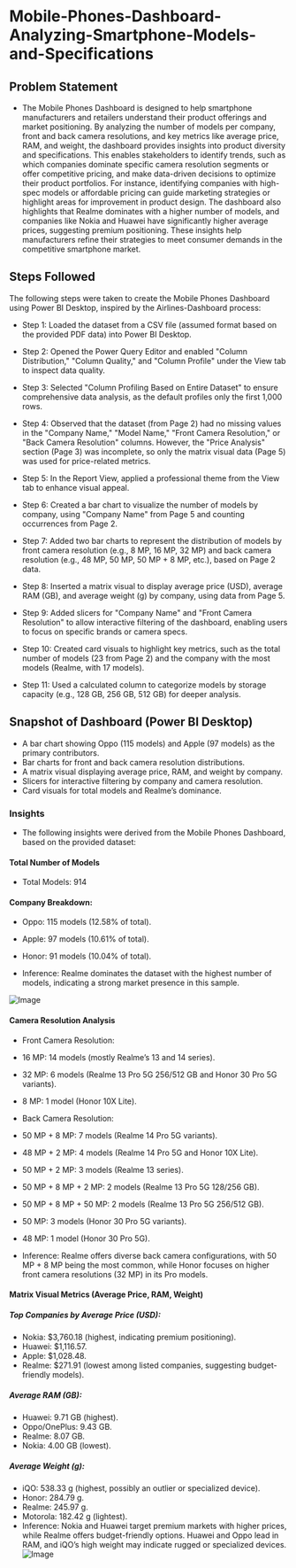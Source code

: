 # Mobile-Phones-Dashboard-Analyzing-Smartphone-Models-and-Specifications

## Problem Statement
- The Mobile Phones Dashboard is designed to help smartphone manufacturers and retailers understand their product offerings and market positioning. By analyzing the number of models per company, front and back camera resolutions, and key metrics like average price, RAM, and weight, the dashboard provides insights into product diversity and specifications. This enables stakeholders to identify trends, such as which companies dominate specific camera resolution segments or offer competitive pricing, and make data-driven decisions to optimize their product portfolios. For instance, identifying companies with high-spec models or affordable pricing can guide marketing strategies or highlight areas for improvement in product design.
The dashboard also highlights that Realme dominates with a higher number of models, and companies like Nokia and Huawei have significantly higher average prices, suggesting premium positioning. These insights help manufacturers refine their strategies to meet consumer demands in the competitive smartphone market.

## Steps Followed
The following steps were taken to create the Mobile Phones Dashboard using Power BI Desktop, inspired by the Airlines-Dashboard process:

- Step 1: Loaded the dataset from a CSV file (assumed format based on the provided PDF data) into Power BI Desktop.

- Step 2: Opened the Power Query Editor and enabled "Column Distribution," "Column Quality," and "Column Profile" under the View tab to inspect data quality.

- Step 3: Selected "Column Profiling Based on Entire Dataset" to ensure comprehensive data analysis, as the default profiles only the first 1,000 rows.

- Step 4: Observed that the dataset (from Page 2) had no missing values in the "Company Name," "Model Name," "Front Camera Resolution," or "Back Camera Resolution" columns. However, the "Price Analysis" section (Page 3) was incomplete, so only the matrix visual data (Page 5) was used for price-related metrics.

- Step 5: In the Report View, applied a professional theme from the View tab to enhance visual appeal.

- Step 6: Created a bar chart to visualize the number of models by company, using "Company Name" from Page 5 and counting occurrences from Page 2.

- Step 7: Added two bar charts to represent the distribution of models by front camera resolution (e.g., 8 MP, 16 MP, 32 MP) and back camera resolution (e.g., 48 MP, 50 MP, 50 MP + 8 MP, etc.), based on Page 2 data.

- Step 8: Inserted a matrix visual to display average price (USD), average RAM (GB), and average weight (g) by company, using data from Page 5.

- Step 9: Added slicers for "Company Name" and "Front Camera Resolution" to allow interactive filtering of the dashboard, enabling users to focus on specific brands or camera specs.

- Step 10: Created card visuals to highlight key metrics, such as the total number of models (23 from Page 2) and the company with the most models (Realme, with 17 models).

- Step 11: Used a calculated column to categorize models by storage capacity (e.g., 128 GB, 256 GB, 512 GB) for deeper analysis.

## Snapshot of Dashboard (Power BI Desktop)
- A bar chart showing Oppo (115 models) and Apple (97 models) as the primary contributors.
- Bar charts for front and back camera resolution distributions.
- A matrix visual displaying average price, RAM, and weight by company.
- Slicers for interactive filtering by company and camera resolution.
- Card visuals for total models and Realme’s dominance.

### Insights
- The following insights were derived from the Mobile Phones Dashboard, based on the provided dataset:

#### Total Number of Models
- Total Models: 914

#### Company Breakdown:

- Oppo: 115 models (12.58% of total).
- Apple: 97 models (10.61% of total).
- Honor: 91 models (10.04% of total).

- Inference: Realme dominates the dataset with the highest number of models, indicating a strong market presence in this sample.

![Image](https://github.com/user-attachments/assets/77f52148-736c-467d-8577-658cf32243b1)

#### Camera Resolution Analysis
- Front Camera Resolution:

- 16 MP: 14 models (mostly Realme’s 13 and 14 series).
- 32 MP: 6 models (Realme 13 Pro 5G 256/512 GB and Honor 30 Pro 5G variants).
- 8 MP: 1 model (Honor 10X Lite).
- Back Camera Resolution:

- 50 MP + 8 MP: 7 models (Realme 14 Pro 5G variants).
- 48 MP + 2 MP: 4 models (Realme 14 Pro 5G and Honor 10X Lite).
- 50 MP + 2 MP: 3 models (Realme 13 series).
- 50 MP + 8 MP + 2 MP: 2 models (Realme 13 Pro 5G 128/256 GB).
- 50 MP + 8 MP + 50 MP: 2 models (Realme 13 Pro 5G 256/512 GB).
- 50 MP: 3 models (Honor 30 Pro 5G variants).
- 48 MP: 1 model (Honor 30 Pro 5G).
- Inference: Realme offers diverse back camera configurations, with 50 MP + 8 MP being the most common, while Honor focuses on higher front camera resolutions (32 MP) in its Pro models.

#### Matrix Visual Metrics (Average Price, RAM, Weight)
##### Top Companies by Average Price (USD):
- Nokia: $3,760.18 (highest, indicating premium positioning).
- Huawei: $1,116.57.
- Apple: $1,028.48.
- Realme: $271.91 (lowest among listed companies, suggesting budget-friendly models).

##### Average RAM (GB):
- Huawei: 9.71 GB (highest).
- Oppo/OnePlus: 9.43 GB.
- Realme: 8.07 GB.
- Nokia: 4.00 GB (lowest).
##### Average Weight (g):
- iQO: 538.33 g (highest, possibly an outlier or specialized device).
- Honor: 284.79 g.
- Realme: 245.97 g.
- Motorola: 182.42 g (lightest).
- Inference: Nokia and Huawei target premium markets with higher prices, while Realme offers budget-friendly options. Huawei and Oppo lead in RAM, and iQO’s high weight may indicate rugged or specialized devices.
![Image](https://github.com/user-attachments/assets/509e93f0-5def-4c71-b8ba-ea77c218d482)

